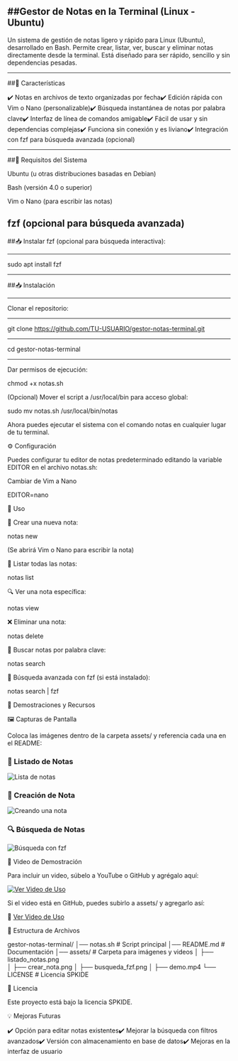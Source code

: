 ##Gestor de Notas en la Terminal (Linux - Ubuntu) 
------------------------------------------------------------------------------------------------------------------------------------------------------------------------------------------------------------------------------------------------------------------------------

Un sistema de gestión de notas ligero y rápido para Linux (Ubuntu), desarrollado en Bash. Permite crear, listar, ver, buscar y eliminar notas directamente desde la terminal. Está diseñado para ser rápido, sencillo y sin dependencias pesadas.

------------------------------------------------------------------------------------------------------------------------------------------------------------------------------------------------------------------------------------------------------------------------------
##🚀 Características

✔️ Notas en archivos de texto organizadas por fecha✔️ Edición rápida con Vim o Nano (personalizable)✔️ Búsqueda instantánea de notas por palabra clave✔️ Interfaz de línea de comandos amigable✔️ Fácil de usar y sin dependencias complejas✔️ Funciona sin conexión y es liviano✔️ Integración con fzf para búsqueda avanzada (opcional)

------------------------------------------------------------------------------------------------------------------------------------------------------------------------------------------------------------------------------------------------------------------------------
##📌 Requisitos del Sistema

Ubuntu (u otras distribuciones basadas en Debian)

Bash (versión 4.0 o superior)

Vim o Nano (para escribir las notas)

fzf (opcional para búsqueda avanzada)
------------------------------------------------------------------------------------------------------------------------------------------------------------------------------------------------------------------------------------------------------------------------------

##📥 Instalar fzf (opcional para búsqueda interactiva):

------------------------------------------------------------------------------------------------------------------------------------------------------------------------------------------------------------------------------------------------------------------------------

sudo apt install fzf

------------------------------------------------------------------------------------------------------------------------------------------------------------------------------------------------------------------------------------------------------------------------------

##📥 Instalación

------------------------------------------------------------------------------------------------------------------------------------------------------------------------------------------------------------------------------------------------------------------------------

Clonar el repositorio:

------------------------------------------------------------------------------------------------------------------------------------------------------------------------------------------------------------------------------------------------------------------------------

git clone https://github.com/TU-USUARIO/gestor-notas-terminal.git

------------------------------------------------------------------------------------------------------------------------------------------------------------------------------------------------------------------------------------------------------------------------------

cd gestor-notas-terminal

------------------------------------------------------------------------------------------------------------------------------------------------------------------------------------------------------------------------------------------------------------------------------
Dar permisos de ejecución:

chmod +x notas.sh

(Opcional) Mover el script a /usr/local/bin para acceso global:

sudo mv notas.sh /usr/local/bin/notas

Ahora puedes ejecutar el sistema con el comando notas en cualquier lugar de tu terminal.

⚙️ Configuración

Puedes configurar tu editor de notas predeterminado editando la variable EDITOR en el archivo notas.sh:

Cambiar de Vim a Nano

EDITOR=nano

🔧 Uso

📝 Crear una nueva nota:

notas new

(Se abrirá Vim o Nano para escribir la nota)

📜 Listar todas las notas:

notas list

🔍 Ver una nota específica:

notas view

❌ Eliminar una nota:

notas delete

🔎 Buscar notas por palabra clave:

notas search

🎯 Búsqueda avanzada con fzf (si está instalado):

notas search | fzf

📸 Demostraciones y Recursos

🖼️ Capturas de Pantalla

Coloca las imágenes dentro de la carpeta assets/ y referencia cada una en el README:

### 📜 Listado de Notas  
![Lista de notas](assets/listado_notas.png)  

### 📝 Creación de Nota  
![Creando una nota](assets/crear_nota.png)  

### 🔍 Búsqueda de Notas  
![Búsqueda con fzf](assets/busqueda_fzf.png)  

🎥 Video de Demostración

Para incluir un video, súbelo a YouTube o GitHub y agrégalo aquí:

[![Ver Video de Uso](https://img.youtube.com/vi/ID_DEL_VIDEO/maxresdefault.jpg)](https://www.youtube.com/watch?v=ID_DEL_VIDEO)

Si el video está en GitHub, puedes subirlo a assets/ y agregarlo así:

🔗 [Ver Video de Uso](assets/demo.mp4)

📂 Estructura de Archivos

gestor-notas-terminal/
│── notas.sh                # Script principal
│── README.md               # Documentación
│── assets/                 # Carpeta para imágenes y videos
│   ├── listado_notas.png   
│   ├── crear_nota.png
│   ├── busqueda_fzf.png
│   ├── demo.mp4
└── LICENSE                 # Licencia SPKIDE

📜 Licencia

Este proyecto está bajo la licencia SPKIDE.

💡 Mejoras Futuras

✔️ Opción para editar notas existentes✔️ Mejorar la búsqueda con filtros avanzados✔️ Versión con almacenamiento en base de datos✔️ Mejoras en la interfaz de usuario
